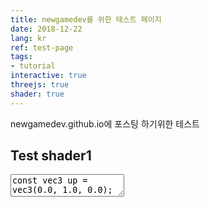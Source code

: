 ```yaml
---
title: newgamedev를 위한 테스트 페이지
date: 2018-12-22
lang: kr
ref: test-page
tags:
- tutorial
interactive: true
threejs: true
shader: true
---
```


newgamedev.github.io에 포스팅 하기위한 테스트 
## Test shader1
<div>
<textarea class='codeeditor fragment'>
const vec3 up = vec3(0.0, 1.0, 0.0);

vec4 GetSpherePosInBox(vec2 pos, vec2 center, float size)
{
	vec2 uv = (pos - center) / size;
	float offset = uv.x * uv.x + uv.y * uv.y;
	if(offset > 1.0)
		return vec4(0);

	float z = sqrt(1.0 - offset);
	return vec4(uv, z, 1.0);
}
uniform vec2 resolution;
uniform float time;
void main() {
    vec2 uv = gl_FragCoord.xy / resolution.xy;
    vec3 col = 0.5 + 0.5*cos(time+uv.xyx+vec3(0,2,4));
    vec2 center = resolution.xy * 0.5;
    vec4 spherePos = GetSpherePosInBox(center, center,100.0);
    //float result = clamp(dot(spherePos.xyz, up), 0.0, 1.0);
    gl_FragColor = vec4(0);
}

</textarea>
</div>
